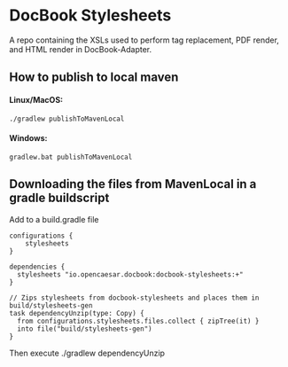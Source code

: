 # DocBook Stylesheets
A repo containing the XSLs used to perform tag replacement, PDF render, and HTML render in DocBook-Adapter. 

## How to publish to local maven 
#### Linux/MacOS:
```
./gradlew publishToMavenLocal
```

#### Windows:
```
gradlew.bat publishToMavenLocal
```

## Downloading the files from MavenLocal in a gradle buildscript
Add to a build.gradle file 
```
configurations { 
	stylesheets 
}

dependencies {
  stylesheets "io.opencaesar.docbook:docbook-stylesheets:+"
}

// Zips stylesheets from docbook-stylesheets and places them in build/stylesheets-gen 
task dependencyUnzip(type: Copy) {
  from configurations.stylesheets.files.collect { zipTree(it) }
  into file("build/stylesheets-gen")
}
```
Then execute ./gradlew dependencyUnzip

